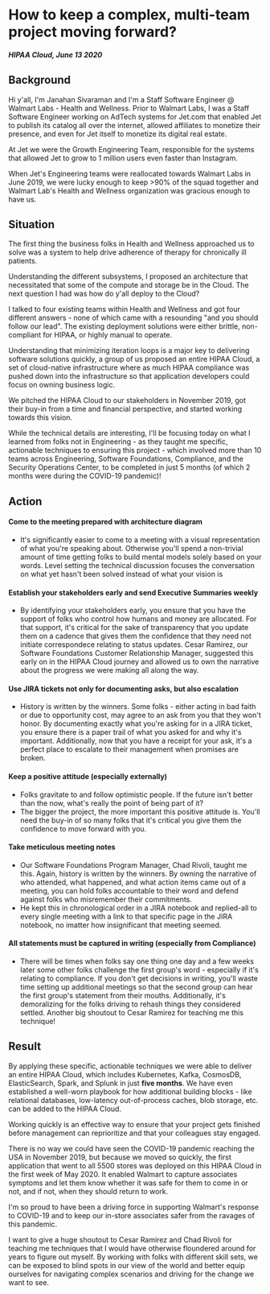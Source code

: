 # How to keep a complex, multi-team project moving forward?
##### HIPAA Cloud, June 13 2020

## Background 
Hi y'all, I'm Janahan Sivaraman and I'm a Staff Software Engineer
@ Walmart Labs - Health and Wellness. Prior to Walmart Labs, I was a Staff
Software Engineer working on AdTech systems for Jet.com that enabled Jet to
publish its catalog all over the internet, allowed affiliates to monetize their
presence, and even for Jet itself to monetize its digital real estate.

At Jet we were the Growth Engineering Team, responsible for the systems that
allowed Jet to grow to 1 million users even faster than Instagram. 

When Jet's Engineering teams were reallocated towards Walmart Labs in June 2019,
we were lucky enough to keep >90% of the squad together and Walmart Lab's Health
and Wellness organization was gracious enough to have us.

## Situation
The first thing the business folks in Health and Wellness approached us to solve
was a system to help drive adherence of therapy for chronically ill patients. 

Understanding the different subsystems, I proposed an architecture that
necessitated that some of the compute and storage be in the Cloud. The next
question I had was how do y'all deploy to the Cloud?

I talked to four existing teams within Health and Wellness and got four
different answers - none of which came with a resounding "and you should follow
our lead". The existing deployment solutions were either brittle, non-compliant
for HIPAA, or highly manual to operate.

Understanding that minimizing iteration loops is a major key to delivering software
solutions quickly, a group of us proposed an entire HIPAA Cloud, a set of cloud-native
infrastructure where as much HIPAA compliance was pushed down into the
infrastructure so that application developers could focus on owning business
logic. 

We pitched the HIPAA Cloud to our stakeholders in November 2019, got their
buy-in from a time and financial perspective, and started working towards this
vision.

While the technical details are interesting, I'll be focusing today on what I
learned from folks not in Engineering - as they taught me specific, actionable
techniques to ensuring this project - which involved more than 10 teams across
Engineering, Software Foundations, Compliance, and the Security Operations
Center, to be completed in just 5 months (of which 2 months were during the
COVID-19 pandemic)!

## Action
#### Come to the meeting prepared with architecture diagram
  * It's significantly easier to come to a meeting with a visual representation
  of what you're speaking about. Otherwise you'll spend a non-trivial amount of
  time getting folks to build mental models solely based on your words. Level
  setting the technical discussion focuses the conversation on what yet hasn't
  been solved instead of what your vision is
#### Establish your stakeholders early and send Executive Summaries weekly
  * By identifying your stakeholders early, you ensure that you have the support
  of folks who control how humans and money are allocated. For that support,
  it's critical for the sake of transparency that you update them on a cadence
  that gives them the confidence that they need not initiate correspondece
  relating to status updates. Cesar Ramirez, our Software Foundations Customer
  Relationship Manager, suggested this early on in the HIPAA Cloud journey and
  allowed us to own the narrative about the progress we were making all along 
  the way. 
#### Use JIRA tickets not only for documenting asks, but also escalation 
  * History is written by the winners. Some folks - either acting in bad faith
  or due to opportunity cost, may agree to an ask from you that they won't
  honor. By documenting exactly what you're asking for in a JIRA ticket, you
  ensure there is a paper trail of what you asked for and why it's important.
  Additionally, now that you have a receipt for your ask, it's a perfect place
  to escalate to their management when promises are broken. 
#### Keep a positive attitude (especially externally) 
  * Folks gravitate to and follow optimistic people. If the future isn't better
  than the now, what's really the point of being part of it? 
  * The bigger the project, the more important this positive attitude is. You'll
  need the buy-in of so many folks that it's critical you give them the
  confidence to move forward with you.
#### Take meticulous meeting notes
  * Our Software Foundations Program Manager, Chad Rivoli,
  taught me this. Again, history is written by the winners. By owning the
  narrative of who attended, what happened, and what action items came out of a
  meeting, you can hold folks accountable to their word and defend against folks
  who misremember their commitments.
  * He kept this in chronological order in a JIRA notebook and replied-all to
  every single meeting with a link to that specific page in the JIRA notebook,
  no imatter how insignificant that meeting seemed.
#### All statements must be captured in writing (especially from Compliance)
  * There will be times when folks say one thing one day and a few weeks later
  some other folks challenge the first group's word - especially if it's
  relating to compliance. If you don't get decisions in writing, you'll waste
  time setting up additional meetings so that the second group can hear the
  first group's statement from their mouths. Additionally, it's demoralizing for
  the folks driving to rehash things they considered settled. Another big
  shoutout to Cesar Ramirez for teaching me this technique!

## Result
By applying these specific, actionable techniques we were able to deliver an
entire HIPAA Cloud, which includes Kubernetes, Kafka, CosmosDB, ElasticSearch,
Spark, and Splunk in just **five months**. We have even established a well-worn
playbook for how additional building blocks - like relational databases,
low-latency out-of-process caches, blob storage, etc. can be added to the
HIPAA Cloud.

Working quickly is an effective way to ensure that your project gets finished before
management can reprioritize and that your colleagues stay engaged. 

There is no way we could have seen the COVID-19 pandemic reaching the USA in
November 2019, but because we moved so quickly, the first application that went
to all 5500 stores was deployed on this HIPAA Cloud in the first week of May
2020. It enabled Walmart to capture associates symptoms and let them know
whether it was safe for them to come in or not, and if not, when they should
return to work.

I'm so proud to have been a driving force in supporting Walmart's response to
COVID-19 and to keep our in-store associates safer from the ravages of this
pandemic.

I want to give a huge shoutout to Cesar Ramirez and Chad Rivoli for teaching me
techniques that I would have otherwise floundered around for years to figure out
myself. By working with folks with different skill sets, we can be exposed to
blind spots in our view of the world and better equip ourselves for navigating
complex scenarios and driving for the change we want to see.
